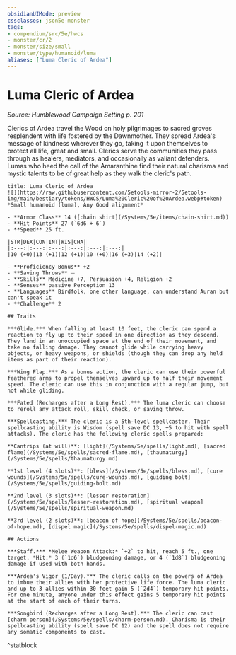 ```yaml
---
obsidianUIMode: preview
cssclasses: json5e-monster
tags:
- compendium/src/5e/hwcs
- monster/cr/2
- monster/size/small
- monster/type/humanoid/luma
aliases: ["Luma Cleric of Ardea"]
---
```

# Luma Cleric of Ardea
*Source: Humblewood Campaign Setting p. 201*  

Clerics of Ardea travel the Wood on holy pilgrimages to sacred groves resplendent with life fostered by the Dawnmother. They spread Ardea's message of kindness wherever they go, taking it upon themselves to protect all life, great and small. Clerics serve the communities they pass through as healers, mediators, and occasionally as valiant defenders. Lumas who heed the call of the Amaranthine find their natural charisma and mystic talents to be of great help as they walk the cleric's path.

```ad-statblock
title: Luma Cleric of Ardea
![](https://raw.githubusercontent.com/5etools-mirror-2/5etools-img/main/bestiary/tokens/HWCS/Luma%20Cleric%20of%20Ardea.webp#token)
*Small humanoid (luma), Any Good alignment*

- **Armor Class** 14 ([chain shirt](/Systems/5e/items/chain-shirt.md))
- **Hit Points** 27 (`6d6 + 6`)
- **Speed** 25 ft.

|STR|DEX|CON|INT|WIS|CHA|
|:---:|:---:|:---:|:---:|:---:|:---:|
|10 (+0)|13 (+1)|12 (+1)|10 (+0)|16 (+3)|14 (+2)|

- **Proficiency Bonus** +2
- **Saving Throws** ⏤
- **Skills** Medicine +7, Persuasion +4, Religion +2
- **Senses** passive Perception 13
- **Languages** Birdfolk, one other language, can understand Auran but can't speak it
- **Challenge** 2

## Traits

***Glide.*** When falling at least 10 feet, the cleric can spend a reaction to fly up to their speed in one direction as they descend. They land in an unoccupied space at the end of their movement, and take no falling damage. They cannot glide while carrying heavy objects, or heavy weapons, or shields (though they can drop any held items as part of their reaction).

***Wing Flap.*** As a bonus action, the cleric can use their powerful feathered arms to propel themselves upward up to half their movement speed. The cleric can use this in conjunction with a regular jump, but not while gliding.

***Fated (Recharges after a Long Rest).*** The luma cleric can choose to reroll any attack roll, skill check, or saving throw.

***Spellcasting.*** The cleric is a 5th-level spellcaster. Their spellcasting ability is Wisdom (spell save DC 13, +5 to hit with spell attacks). The cleric has the following cleric spells prepared:

**Cantrips (at will)**: [light](/Systems/5e/spells/light.md), [sacred flame](/Systems/5e/spells/sacred-flame.md), [thaumaturgy](/Systems/5e/spells/thaumaturgy.md)

**1st level (4 slots)**: [bless](/Systems/5e/spells/bless.md), [cure wounds](/Systems/5e/spells/cure-wounds.md), [guiding bolt](/Systems/5e/spells/guiding-bolt.md)

**2nd level (3 slots)**: [lesser restoration](/Systems/5e/spells/lesser-restoration.md), [spiritual weapon](/Systems/5e/spells/spiritual-weapon.md)

**3rd level (2 slots)**: [beacon of hope](/Systems/5e/spells/beacon-of-hope.md), [dispel magic](/Systems/5e/spells/dispel-magic.md)

## Actions

***Staff.*** *Melee Weapon Attack:* `+2` to hit, reach 5 ft., one target. *Hit:* 3 (`1d6`) bludgeoning damage, or 4 (`1d8`) bludgeoning damage if used with both hands.

***Ardea's Vigor (1/Day).*** The cleric calls on the powers of Ardea to imbue their allies with her protective life force. The luma cleric and up to 3 allies within 30 feet gain 5 (`2d4`) temporary hit points. For one minute, anyone under this effect gains 5 temporary hit points at the start of each of their turns.

***Songbird (Recharges after a Long Rest).*** The cleric can cast [charm person](/Systems/5e/spells/charm-person.md). Charisma is their spellcasting ability (spell save DC 12) and the spell does not require any somatic components to cast.
```
^statblock